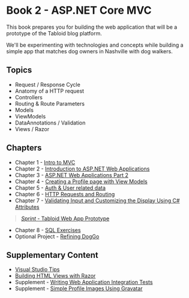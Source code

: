 # Book 2 - <span>ASP.</span>NET Core MVC

This book prepares you for building the web application that will be a prototype of the Tabloid blog platform.

We'll be experimenting with technologies and concepts while building a simple app that matches dog owners in Nashville with dog walkers. 

## Topics

* Request / Response Cycle
* Anatomy of a HTTP request
* Controllers
* Routing & Route Parameters
* Models
* ViewModels
* DataAnnotations / Validation
* Views / Razor

## Chapters

* Chapter 1 - [Intro to MVC](./chapters/INTRO_TO_MVC.md)
* Chapter 2 - [Introduction to ASP.NET Web Applications](./chapters/ASPNET_INTRO.md)
* Chapter 3 - [ASP.NET Web Applications Part 2](./chapters/ADD_AND_UPDATE_DATA_IN_MVC.md)
* Chapter 4 - [Creating a Profile page with View Models](./chapters/VIEW_MODELS.md)
* Chapter 5 - [Auth & User related data](./chapters/USER_RELATED_DATA.md)
* Chapter 6 - [HTTP Requests and Routing](./chapters/ROUTING.md)
* Chapter 7 - [Validating Input and Customizing the Display Using C# Attributes](./chapters/MODEL_ATTRIBUTES.md)

> [_Sprint_ - Tabloid Web App Prototype](./chapters/GROUP_PROJECT.md)

* Chapter 8 - [SQL Exercises](./chapters/SQL_EXERCISES.md)
* Optional Project - [Refining DogGo](./chapters/HOLIDAY_MVC_PROJECT.md)

## Supplementary Content

* [Visual Studio Tips](./chapters/VISUAL_STUDIO_TIPS.md)
* [Building HTML Views with Razor](./chapters/RAZOR_FEATURES.md)
* Supplement - [Writing Web Application Integration Tests](./chapters/XUNIT_INTRO.md)
* Supplement - [Simple Profile Images Using Gravatar](./chapters/GRAVATAR.md)
